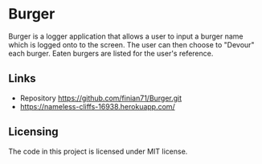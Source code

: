 # Burger

Burger is a logger application that allows a user to input a burger name which is logged onto to the screen. The user can then choose to "Devour" each burger. Eaten burgers are listed for the user's reference.

## Links

- Repository https://github.com/finian71/Burger.git
- https://nameless-cliffs-16938.herokuapp.com/

## Licensing

The code in this project is licensed under MIT license.
